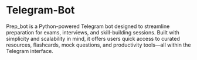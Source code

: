 # Telegram-Bot
Prep_bot is a Python-powered Telegram bot designed to streamline preparation for exams, interviews, and skill-building sessions. Built with simplicity and scalability in mind, it offers users quick access to curated resources, flashcards, mock questions, and productivity tools—all within the Telegram interface.
